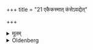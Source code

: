 +++
title = "21 एकैकस्मात् कंसेऽवद्येत्"

+++

<details><summary>मूलम्</summary>

एकैकस्मात् कंसेऽवद्येत् २१
</details>

<details><summary>Oldenberg</summary>

20. From each (Avadāna) he should cut off (the prescribed portions, and should put them) into a brazen vessel;
</details>
